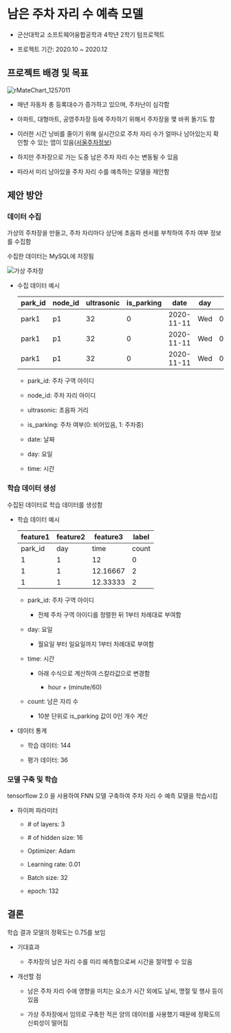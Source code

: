 # 남은 주차 자리 수 예측 모델

- 군산대학교 소프트웨어융합공학과 4학년 2학기 텀프로젝트
  
- 프로젝트 기간: 2020.10 ~ 2020.12
  

## 프로젝트 배경 및 목표

![rMateChart_1257011](https://user-images.githubusercontent.com/41093239/171192044-85c6695c-b7cb-4a25-aa6c-2a7710b94c8d.png)

- 매년 자동차 총 등록대수가 증가하고 있으며, 주차난이 심각함
  
- 아파트, 대형마트, 공영주차장 등에 주차하기 위해서 주차장을 몇 바퀴 돌기도 함
  
- 이러한 시간 낭비를 줄이기 위해 실시간으로 주차 자리 수가 얼마나 남아있는지 확인할 수 있는 앱이 있음([서울주차정보](https://play.google.com/store/apps/details?id=kr.seoul.parkinginfo&hl=ko&gl=US))
  
- 하지만 주차장으로 가는 도중 남은 주차 자리 수는 변동될 수 있음
  
- 따라서 미리 남아있을 주차 자리 수를 예측하는 모델을 제안함
  

## 제안 방안

### 데이터 수집

가상의 주차장을 만들고, 주차 자리마다 상단에 초음파 센서를 부착하여 주차 여부 정보를 수집함

수집한 데이터는 MySQL에 저장됨

![가상 주차장](https://user-images.githubusercontent.com/41093239/171192089-f1f701f4-c7f5-4de4-8291-b41848fa77d8.png)

- 수집 데이터 예시
  
  | park\_id | node\_id | ultrasonic | is\_parking | date | day | time |
  | --- | --- | --- | --- | --- | --- | --- |
  | park1 | p1  | 32  | 0   | 2020-11-11 | Wed | 00\:04\:06 |
  | park1 | p1  | 32  | 0   | 2020-11-11 | Wed | 00\:04\:06 |
  | park1 | p1  | 32  | 0   | 2020-11-11 | Wed | 00\:04\:06 |
  
  - park\_id: 주차 구역 아이디
    
  - node\_id: 주차 자리 아이디
    
  - ultrasonic: 초음파 거리
    
  - is\_parking: 주차 여부(0: 비어있음, 1: 주차중)
    
  - date: 날짜
    
  - day: 요일
    
  - time: 시간
    

### 학습 데이터 생성

수집된 데이터로 학습 데이터를 생성함

- 학습 데이터 예시
  
  | feature1 | feature2 | feature3 | label |
  | --- | --- | --- | --- |
  | park\_id | day | time | count |
  | 1   | 1   | 12  | 0   |
  | 1   | 1   | 12.16667 | 2   |
  | 1   | 1   | 12.33333 | 2   |
  
  - park\_id: 주차 구역 아이디
    
    - 전체 주차 구역 아이디를 정렬한 뒤 1부터 차례대로 부여함
      
  - day: 요일
    
    - 월요일 부터 일요일까지 1부터 차례대로 부여함
      
  - time: 시간
    
    - 아래 수식으로 계산하여 스칼라값으로 변경함
      
      - hour + (minute/60)
        
  - count: 남은 자리 수
    
    - 10분 단위로 is\_parking 값이 0인 개수 계산
      
- 데이터 통계
  
  - 학습 데이터: 144
    
  - 평가 데이터: 36
    

### 모델 구축 및 학습

tensorflow 2.0 을 사용하여 FNN 모델 구축하여 주차 자리 수 예측 모델을 학습시킴

- 하이퍼 파라미터
  
  - \# of layers: 3
    
  - \# of hidden size: 16
    
  - Optimizer: Adam
    
  - Learning rate: 0.01
    
  - Batch size: 32
    
  - epoch: 132
    

## 결론

학습 결과 모델의 정확도는 0.75를 보임

- 기대효과
  
  - 주차장의 남은 자리 수를 미리 예측함으로써 시간을 절약할 수 있음
    
- 개선할 점
  
  - 남은 주차 자리 수에 영향을 미치는 요소가 시간 외에도 날씨, 명절 및 행사 등이 있음
    
  - 가상 주차장에서 임의로 구축한 적은 양의 데이터를 사용했기 때문에 정확도의 신뢰성이 떨어짐
